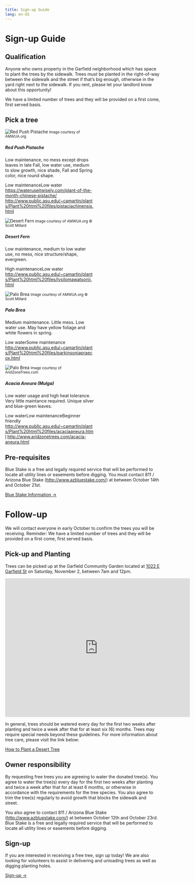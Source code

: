 ```yaml
---
title: Sign-up Guide
lang: en-US
---
```


# Sign-up Guide

<contact/>

## Qualification
Anyone who owns property in the Garfield neighborhood which has space to plant the trees by the sidewalk. Trees must be planted in the right-of-way between the sidewalk and the street if that’s big enough, otherwise in the yard right next to the sidewalk. If you rent, please let your landlord know about this opportunity!

<div class="alert alert-warning">We have a limited number of trees and they will be provided on a first come, first served basis.</div>

## Pick a tree

<div class="container">
  <div class="row mb-2 mt-2">
    <div class="col-sm mt-2">
      <div class="card" style="width: 18rem;">
        <img src="http://www.amwua.org/plants/pictures/pistacia_chinensis_4.jpg" class="card-img-top" alt="Red Push Pistache">
        <small class="text-muted ml-2">Image courtesy of AMWUA.org</small>
        <div class="card-body">
          <h5 class="card-title">Red Push Pistache</h5>
          <p class="card-text">
            Low maintenance, no mess except drops leaves in late Fall, low water use, medium to slow growth, nice shade, Fall and Spring color, nice round shape.
            <div>
              <span class="badge badge-success m-1">Low maintenance</span><span class="badge badge-success m-1">Low water</span>
            </div>
            <a href="https://wateruseitwisely.com/plant-of-the-month-chinese-pistache/" target="_blank">https://wateruseitwisely.com/plant-of-the-month-chinese-pistache/</a>
            <a href="http://www.public.asu.edu/~camartin/plants/Plant%20html%20files/pistaciachinensis.html" target="_blank">http://www.public.asu.edu/~camartin/plants/Plant%20html%20files/pistaciachinensis.html</a>
          </p>
        </div>
      </div>
    </div>
    <div class="col-sm mt-2">
      <div class="card" style="width: 18rem;">
        <img src="http://www.amwua.org/plants/pictures/sm_l_microphylla_v._thornberi_1.jpg" class="card-img-top" alt="Desert Fern">
        <small class="text-muted ml-2">Image courtesy of AMWUA.org © Scott Millard</small>
        <div class="card-body">
          <h5 class="card-title">Desert Fern</h5>
          <p class="card-text">
            Low maintenance, medium to low water use, no mess, nice structure/shape, evergreen.
            <div>
              <span class="badge badge-danger m-1">High maintenance</span><span class="badge badge-success m-1">Low water</span>
            </div>
            <a href="http://www.public.asu.edu/~camartin/plants/Plant%20html%20files/lysilomawatsonii.html" target="_blank">http://www.public.asu.edu/~camartin/plants/Plant%20html%20files/lysilomawatsonii.html</a>
          </p>
        </div>
      </div>
    </div>
    <div class="col-sm mt-2">
      <div class="card" style="width: 18rem;">
        <img src="http://www.amwua.org/plants/pictures/sm_c_praecox_1.jpg" class="card-img-top" alt="Palo Brea">
        <small class="text-muted ml-2">Image courtesy of AMWUA.org © Scott Millard</small>
        <div class="card-body">
          <h5 class="card-title">Palo Brea</h5>
          <p class="card-text">
            Medium maintenance. Little mess. Low water use. May have yellow foliage and white flowers in spring.
            <div>
              <span class="badge badge-success m-1">Low water</span><span class="badge badge-warning m-1">Some maintenance</span>
            </div>
            <a href="http://www.public.asu.edu/~camartin/plants/Plant%20html%20files/parkinsoniapraecox.html" target="_blank">http://www.public.asu.edu/~camartin/plants/Plant%20html%20files/parkinsoniapraecox.html</a>
          </p>
        </div>
      </div>
    </div>
    <div class="col-sm mt-2">
      <div class="card" style="width: 18rem;">
        <img src="http://www.aridzonetrees.com/images/dsc00429.jpg?crc=523800267" class="card-img-top" alt="Palo Brea">
        <small class="text-muted ml-2">Image courtesy of AridZoneTrees.com</small>
        <div class="card-body">
          <h5 class="card-title">Acacia Aneura (Mulga)</h5>
          <p class="card-text">
            Low water usage and high heat tolerance. Very little maintance required. Unique silver and blue-green leaves.
            <div>
              <span class="badge badge-success m-1">Low water</span><span class="badge badge-success m-1">Low maintenance</span><span class="badge badge-success m-1">Beginner friendly</span>
            </div>
            <a href="http://www.public.asu.edu/~camartin/plants/Plant%20html%20files/acaciaaneura.html" target="_blank">http://www.public.asu.edu/~camartin/plants/Plant%20html%20files/acaciaaneura.html</a>
            <a href="http://www.aridzonetrees.com/acacia-aneura.html" target="_blank">http://www.aridzonetrees.com/acacia-aneura.html</a>
          </p>
        </div>
      </div>
    </div>

  </div>
</div>

## Pre-requisites
Blue Stake is a free and legally required service that will be performed to locate all utility lines or easements before digging. You must contact 811 / Arizona Blue Stake (<http://www.azbluestake.com/>) at between October 14th and October 21st. 

<a href='/bluestake.html' class='button'>Blue Stake Information →</a>

# Follow-up
We will contact everyone in early October to confirm the trees you will be receiving. Reminder: We have a limited number of trees and they will be provided on a first come, first served basis.

## Pick-up and Planting
Trees can be picked up at the Garfield Community Garden located at [1022 E Garfield St](https://goo.gl/maps/GPhamjwMag4xHzJ38) on Saturday, November 2, between 7am and 12pm.

<iframe src="https://www.google.com/maps/embed?pb=!1m18!1m12!1m3!1d416.0840550166744!2d-112.06033062160766!3d33.4578395525165!2m3!1f0!2f0!3f0!3m2!1i1024!2i768!4f13.1!3m3!1m2!1s0x872b13e4c4ee41c1%3A0x8618ef33b7b18eef!2sGarfield+Community+Garden!5e0!3m2!1sen!2sus!4v1566150316405!5m2!1sen!2sus" width="600" height="450" frameborder="0" style="border:0" allowfullscreen></iframe>

In general, trees should be watered every day for the first two weeks after planting and twice a week after that for at least six (6) months. Trees may require special needs beyond these guidelines. For more information about tree care, please visit the link below:

[How to Plant a Desert Tree](https://www.desertharvesters.org/native-tree-information/how-to-plant-a-desert-tree/)

## Owner responsibility
By requesting free trees you are agreeing to water the donated tree(s). You agree to water the tree(s) every day for the first two weeks after planting and twice a week after that for at least 6 months, or otherwise in accordance with the requirements for the tree species. You also agree to trim the tree(s) regularly to avoid growth that blocks the sidewalk and street.

You also agree to contact 811 / Arizona Blue Stake (<http://www.azbluestake.com/>) at between October 12th and October 23rd.  Blue Stake is a free and legally required service that will be performed to locate all utility lines or easements before digging.

## Sign-up
If you are interested in receiving a free tree, sign up today! We are also looking for volunteers to assist in delivering and unloading trees as well as digging planting holes.

<a href='https://docs.google.com/forms/d/e/1FAIpQLSdSvuDttkLXasnhSrp7QOiP7djPwWJ_-DfRNR8BemYqYaoMgQ/viewform?usp=sf_link' target='_blank' class='button'>Sign-up →</a>
<Footer/>
<style lang='stylus'>
.button 
    display: inline-block
    font-size: 1.2rem
    color: #fff
    background-color: #3eaf7c
    padding: 0.8rem 1.6rem
    border-radius: 4px
    transition: background-color 0.1s ease
    box-sizing: border-box
    border-bottom: 1px solid #389d70
.button:hover
  text-decoration: none
  background-color: #4abf8a
  color: #fff
</style>